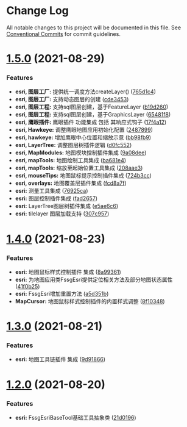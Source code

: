 # Change Log

All notable changes to this project will be documented in this file.
See [Conventional Commits](https://conventionalcommits.org) for commit guidelines.

# [1.5.0](https://gitee.com/fssgis/fssgis/compare/@fssgis/fssg-esri@1.4.0...@fssgis/fssg-esri@1.5.0) (2021-08-29)


### Features

* **esri, 图层工厂:** 提供统一调度方法createLayer() ([765d1c4](https://gitee.com/fssgis/fssgis/commits/765d1c482d643afe1b18c9d509b821a867d877ed))
* **esri, 图层工厂:** 支持动态图层的创建 ([cde3453](https://gitee.com/fssgis/fssgis/commits/cde345367e5199cb1489e74e4a9529d90b28015f))
* **esri, 图层工程:** 支持sql图层创建，基于FeatureLayer ([b19d260](https://gitee.com/fssgis/fssgis/commits/b19d260476d0937b387bbb4ad64e48ede9541ea1))
* **esri, 图层工程:** 支持sql图层创建，基于GraphicsLayer ([65481f8](https://gitee.com/fssgis/fssgis/commits/65481f8c86e56ebd6e913ba9909902ecf6652f3e))
* **esri, 鹰眼插件:** 鹰眼插件 功能集成 包括 其响应式钩子 ([17f4a12](https://gitee.com/fssgis/fssgis/commits/17f4a12bc306920066c78f30e1e204e7d2ed7360))
* **esri, Hawkeye:** 调整鹰眼地图应用初始化配置 ([2487899](https://gitee.com/fssgis/fssgis/commits/2487899ecfec60aca8893017f96b01ee1dd0a01a))
* **esri, hawkeye:** 增加鹰眼中心位置和缩放示意 ([bb98fb9](https://gitee.com/fssgis/fssgis/commits/bb98fb9f4ee82be8a41d5e1f9037cfc2ec977548))
* **esri, LayerTree:** 调整图层树插件逻辑 ([d0fc552](https://gitee.com/fssgis/fssgis/commits/d0fc55202d4e4d7e2bbe0c3c18aa3a6d2468c4d0))
* **esri, MapModules:** 地图模块控制插件集成 ([9a08dee](https://gitee.com/fssgis/fssgis/commits/9a08dee27e45346da6a5312ea78465510a379a57))
* **esri, mapTools:** 地图绘制工具集成 ([ba681e4](https://gitee.com/fssgis/fssgis/commits/ba681e4cb01fc3af7e1e4f076cb73108c91a7ad2))
* **esri, mapTools:** 缩放至起始位置工具集成 ([208aae3](https://gitee.com/fssgis/fssgis/commits/208aae3b1e416b26c685862b31cfa0c15ad2aca1))
* **esri, mouseTips:** 地图鼠标提示控制插件集成 ([724b3cc](https://gitee.com/fssgis/fssgis/commits/724b3cccd44fce5ea902e143dd67a63ae914ef5a))
* **esri, overlays:** 地图覆盖层插件集成 ([fcd8a7f](https://gitee.com/fssgis/fssgis/commits/fcd8a7fded0698f12e99dadb98381758f0c0a932))
* **esri:** 测量工具集成 ([76925ca](https://gitee.com/fssgis/fssgis/commits/76925ca20c0dce1dcf8bb52bb2c0c0349f88f963))
* **esri:** 图层控制插件集成 ([fad2657](https://gitee.com/fssgis/fssgis/commits/fad26573778f95e179455197922e0fa1a24c7b43))
* **esri:** LayerTree图层树插件集成 ([e5ae6c6](https://gitee.com/fssgis/fssgis/commits/e5ae6c6a1dfde1ac5af7276e8948abcdf1f4df9e))
* **esri:** tilelayer 图层加载支持 ([307c957](https://gitee.com/fssgis/fssgis/commits/307c95799e04297cd462a13a97e76eb7c40f84b6))





# [1.4.0](https://gitee.com/fssgis/fssgis/compare/@fssgis/fssg-esri@1.3.0...@fssgis/fssg-esri@1.4.0) (2021-08-23)


### Features

* **esri:** 地图鼠标样式控制插件 集成 ([8a99361](https://gitee.com/fssgis/fssgis/commits/8a99361c055037147de1a3238acea9e37556851f))
* **esri:** 为地图应用类FssgEsri提供定位相关方法及部分地图状态属性 ([41f0b25](https://gitee.com/fssgis/fssgis/commits/41f0b25b9bf0dacd1f03076cd4f0dc727a6a384f))
* **esri:** FssgEsri增加重置方法 ([a5d351b](https://gitee.com/fssgis/fssgis/commits/a5d351b22bdb2007aff3834ad3f896f8eb60e3a8))
* **MapCursor:** 地图鼠标样式控制插件的内置样式调整 ([8f10348](https://gitee.com/fssgis/fssgis/commits/8f10348784f6203bddd780415108442004f3d019))





# [1.3.0](https://gitee.com/fssgis/fssgis/compare/@fssgis/fssg-esri@1.2.0...@fssgis/fssg-esri@1.3.0) (2021-08-21)


### Features

* **esri:** 地图工具链插件 集成 ([9d91866](https://gitee.com/fssgis/fssgis/commits/9d9186632f1839c358c665be7a65c44c47900e56))





# [1.2.0](https://gitee.com/fssgis/fssgis/compare/@fssgis/fssg-esri@1.1.2...@fssgis/fssg-esri@1.2.0) (2021-08-20)


### Features

* **esri:** FssgEsriBaseTool基础工具抽象类 ([21d0196](https://gitee.com/fssgis/fssgis/commits/21d019659356b01d0e84aef6033522711f547295))
